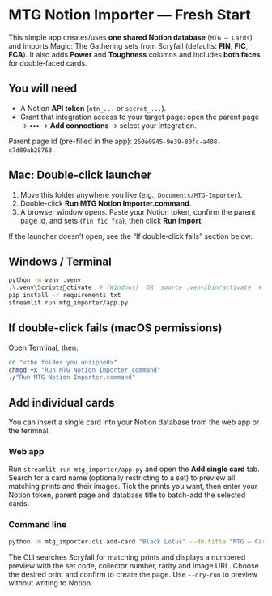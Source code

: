 # MTG Notion Importer — Fresh Start

This simple app creates/uses **one shared Notion database** (`MTG – Cards`) and imports Magic: The Gathering sets from Scryfall (defaults: **FIN**, **FIC**, **FCA**). It also adds **Power** and **Toughness** columns and includes **both faces** for double‑faced cards.

## You will need
- A Notion **API token** (`ntn_...` or `secret_...`).
- Grant that integration access to your target page: open the parent page → **•••** → **Add connections** → select your integration.

Parent page id (pre-filled in the app): `250e0945-9e39-80fc-a408-c7d09ab28763`.

## Mac: Double-click launcher
1. Move this folder anywhere you like (e.g., `Documents/MTG-Importer`).
2. Double-click **Run MTG Notion Importer.command**.
3. A browser window opens. Paste your Notion token, confirm the parent page id, and sets (`fin fic fca`), then click **Run import**.

If the launcher doesn’t open, see the “If double‑click fails” section below.

## Windows / Terminal
```bash
python -m venv .venv
.\.venv\Scriptsctivate  # (Windows)  OR  source .venv/bin/activate  # (macOS/Linux)
pip install -r requirements.txt
streamlit run mtg_importer/app.py
```

## If double-click fails (macOS permissions)
Open Terminal, then:
```bash
cd "<the folder you unzipped>"
chmod +x "Run MTG Notion Importer.command"
./"Run MTG Notion Importer.command"
```

## Add individual cards
You can insert a single card into your Notion database from the web app or the terminal.

### Web app
Run `streamlit run mtg_importer/app.py` and open the **Add single card** tab.
Search for a card name (optionally restricting to a set) to preview all matching
prints and their images. Tick the prints you want, then enter your Notion token,
parent page and database title to batch-add the selected cards.

### Command line
```bash
python -m mtg_importer.cli add-card "Black Lotus" --db-title "MTG – Cards" --parent <PAGE_ID> --token <NOTION_TOKEN>
```

The CLI searches Scryfall for matching prints and displays a numbered preview
with the set code, collector number, rarity and image URL. Choose the desired
print and confirm to create the page. Use `--dry-run` to preview without writing
to Notion.
